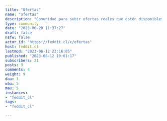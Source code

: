 ```yaml
---
title: "Ofertas" 
name: "ofertas"
description: "Comunidad para subir ofertas reales que estén disponibles de alguna manera para Chile. Pueden ser físicas o digitales.-"
type: community
date: "2023-06-20 11:37:27"
draft: false
nsfw: false
actor_id: "https://feddit.cl/c/ofertas"
host: feddit.cl
lastmod: "2023-06-12 23:16:05"
published: "2023-06-12 19:01:17"
subscribers: 21
posts: 9
comments: 4
weight: 9
dau: 1
wau: 5
mau: 5
instances:
- "feddit_cl"
tags: 
- "feddit_cl"

---
```

